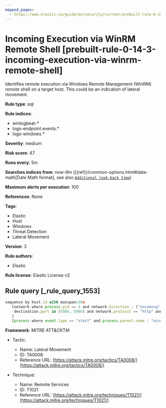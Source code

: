 ```yaml
---
mapped_pages:
  - https://www.elastic.co/guide/en/security/current/prebuilt-rule-0-14-3-incoming-execution-via-winrm-remote-shell.html
---
```


# Incoming Execution via WinRM Remote Shell [prebuilt-rule-0-14-3-incoming-execution-via-winrm-remote-shell]

Identifies remote execution via Windows Remote Management (WinRM) remote shell on a target host. This could be an indication of lateral movement.

**Rule type**: eql

**Rule indices**:

* winlogbeat-*
* logs-endpoint.events.*
* logs-windows.*

**Severity**: medium

**Risk score**: 47

**Runs every**: 5m

**Searches indices from**: now-9m ({{ref}}/common-options.html#date-math[Date Math format], see also [`Additional look-back time`](docs-content://solutions/security/detect-and-alert/create-detection-rule.md#rule-schedule))

**Maximum alerts per execution**: 100

**References**: None

**Tags**:

* Elastic
* Host
* Windows
* Threat Detection
* Lateral Movement

**Version**: 3

**Rule authors**:

* Elastic

**Rule license**: Elastic License v2

## Rule query [_rule_query_1553]

```js
sequence by host.id with maxspan=30s
   [network where process.pid == 4 and network.direction : ("incoming", "ingress") and
    destination.port in (5985, 5986) and network.protocol == "http" and not source.address in ("::1", "127.0.0.1")
   ]
   [process where event.type == "start" and process.parent.name : "winrshost.exe" and not process.name : "conhost.exe"]
```

**Framework**: MITRE ATT&CKTM

* Tactic:

    * Name: Lateral Movement
    * ID: TA0008
    * Reference URL: [https://attack.mitre.org/tactics/TA0008/](https://attack.mitre.org/tactics/TA0008/)

* Technique:

    * Name: Remote Services
    * ID: T1021
    * Reference URL: [https://attack.mitre.org/techniques/T1021/](https://attack.mitre.org/techniques/T1021/)




